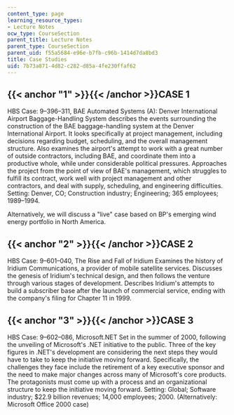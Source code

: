 ```yaml
---
content_type: page
learning_resource_types:
- Lecture Notes
ocw_type: CourseSection
parent_title: Lecture Notes
parent_type: CourseSection
parent_uid: f55a5684-e96e-b7fb-c96b-1414d7da8bd3
title: Case Studies
uid: 7b73a871-4d82-c282-d85a-4fe230ffaf62
---
```


{{< anchor "1" >}}{{< /anchor >}}CASE 1
---------------------------------------

HBS Case: 9–396–311, BAE Automated Systems (A): Denver International Airport Baggage-Handling System describes the events surrounding the construction of the BAE baggage-handling system at the Denver International Airport. It looks specifically at project management, including decisions regarding budget, scheduling, and the overall management structure. Also examines the airport's attempt to work with a great number of outside contractors, including BAE, and coordinate them into a productive whole, while under considerable political pressures. Approaches the project from the point of view of BAE's management, which struggles to fulfill its contract, work well with project management and other contractors, and deal with supply, scheduling, and engineering difficulties. Setting: Denver, CO; Construction industry; Engineering; 365 employees; 1989–1994.

Alternatively, we will discuss a "live" case based on BP's emerging wind energy portfolio in North America.

{{< anchor "2" >}}{{< /anchor >}}CASE 2
---------------------------------------

HBS Case: 9–601–040, The Rise and Fall of Iridium Examines the history of Iridium Communications, a provider of mobile satellite services. Discusses the genesis of Iridium's technical design, and then follows the venture through various stages of development. Describes Iridium's attempts to build a subscriber base after the launch of commercial service, ending with the company's filing for Chapter 11 in 1999.

{{< anchor "3" >}}{{< /anchor >}}CASE 3
---------------------------------------

HBS Case: 9–602–086, Microsoft.NET Set in the summer of 2000, following the unveiling of Microsoft's .NET initiative to the public. Three of the key figures in .NET's development are considering the next steps they would have to take to keep the initiative moving forward. Specifically, the challenges they face include the retirement of a key executive sponsor and the need to make major changes across many of Microsoft's core products. The protagonists must come up with a process and an organizational structure to keep the initiative moving forward. Setting: Global; Software industry; $22.9 billion revenues; 14,000 employees; 2000. (Alternatively: Microsoft Office 2000 case)